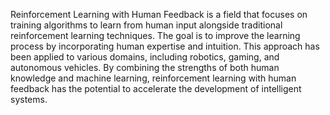 Reinforcement Learning with Human Feedback is a field that focuses on training algorithms to learn from human input alongside traditional reinforcement learning techniques. The goal is to improve the learning process by incorporating human expertise and intuition. This approach has been applied to various domains, including robotics, gaming, and autonomous vehicles. By combining the strengths of both human knowledge and machine learning, reinforcement learning with human feedback has the potential to accelerate the development of intelligent systems.